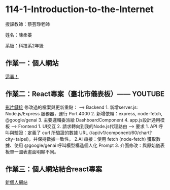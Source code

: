 # 114-1-Introduction-to-the-Internet
授課教師：蔡芸琤老師

姓名：陳柔蓁

系級：科技系2年級

##  作業一：個人網站
[這裏！](https://41371125h-chinrouzhen.github.io/114-1-Introduction-to-the-Internet/)

##  作業二：React專案（臺北市儀表板）—— YOUTUBE
[影片鏈接](https://youtu.be/BZgmRUJqkuQ)
修改過的檔案與更新重點：
--> Backend
      1. 新增server.js: Node.js/Express 服務器，運行 Port 4000
      2. 新增依賴：express, node-fetch, @google/genai
      3. 主要邏輯委派給 DashboardComponent
      4. app.js設計通用模板
--> Frontend
      1. UI交互
      2. 請求轉向到我的Node.js代理路由
--> 要求
      1. API 呼叫與驗證：定義了 curl 所驗證的數據 URL (/api/v1/component/60/chart?city=taipei)，并保持數據一致性。
      2.AI 串接：使用 fetch (node-fetch) 獲取數據、使用 @google/genai 呼叫模型構造個人化 Prompt
      3. 介面修改：與原始儀表板單一圖表畫面明顯不同。


##  作業三：個人網站結合react專案
[新個人網站](https://hw3-my-personal-website.onrender.com)


